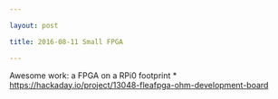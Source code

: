 ```yaml
---

layout: post

title: 2016-08-11 Small FPGA

---
```



Awesome work: a FPGA on a RPi0 footprint \*
https://hackaday.io/project/13048-fleafpga-ohm-development-board

